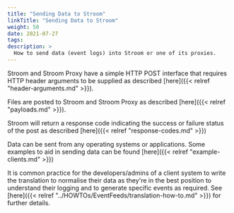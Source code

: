 ```yaml
---
title: "Sending Data to Stroom"
linkTitle: "Sending Data to Stroom"
weight: 50
date: 2021-07-27
tags: 
description: >
  How to send data (event logs) into Stroom or one of its proxies.
---
```


Stroom and Stroom Proxy have a simple HTTP POST interface that requires HTTP header arguments to be supplied as described [here]({{< relref "header-arguments.md" >}}).

Files are posted to Stroom and Stroom Proxy as described [here]({{< relref "payloads.md" >}}).

Stroom will return a response code indicating the success or failure status of the post as described [here]({{< relref "response-codes.md" >}})

Data can be sent from any operating systems or applications.
Some examples to aid in sending data can be found [here]({{< relref "example-clients.md" >}})

It is common practice for the developers/admins of a client system to write the translation to normalise their data as they're in the best position to understand their logging and to generate specific events as required.
See [here]({{< relref "../HOWTOs/EventFeeds/translation-how-to.md" >}}) for further details.
